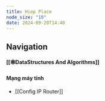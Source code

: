 ```yaml
---
title: Hiep Place
node_size: "10"
date: 2024-09-20T14:40
---
```

## Navigation
#### [[🕸️DataStructures And Algorithms]]
#### Mạng máy tính
- [[Config IP Router]]